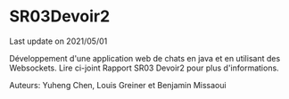 # SR03Devoir2
Last update on 2021/05/01

Développement d'une application web de chats en java et en utilisant des Websockets. Lire ci-joint Rapport SR03 Devoir2 pour plus d'informations.

Auteurs: Yuheng Chen, Louis Greiner et Benjamin Missaoui
